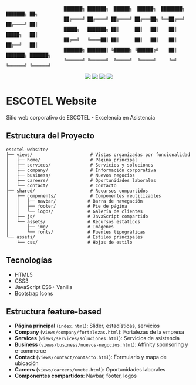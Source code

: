 ```
                      ███████╗ ███████╗  ██████╗  ██████╗  ████████╗ ███████╗ ██╗
                      ██╔════╝ ██╔════╝ ██╔════╝ ██╔═══██╗ ╚══██╔══╝ ██╔════╝ ██║
                      █████╗   ███████╗ ██║      ██║   ██║    ██║    █████╗   ██║
                      ██╔══╝   ╚════██║ ██║      ██║   ██║    ██║    ██╔══╝   ██║
                      ███████╗ ███████║ ╚██████╗ ╚██████╔╝    ██║    ███████╗ ███████╗
                      ╚══════╝ ╚══════╝  ╚═════╝  ╚═════╝     ╚═╝    ╚══════╝ ╚══════╝
```

<p align="center">
  <img src="https://img.shields.io/badge/HTML5-E34F26?logo=html5&logoColor=white&style=for-the-badge" />
  <img src="https://img.shields.io/badge/CSS3-1572B6?logo=css3&logoColor=white&style=for-the-badge" />
  <img src="https://img.shields.io/badge/JavaScript-ES6+-F7DF1E?logo=javascript&logoColor=black&style=for-the-badge" />
  <img src="https://img.shields.io/badge/Bootstrap%20Icons-7952B3?logo=bootstrap&logoColor=white&style=for-the-badge" />
</p>

# ESCOTEL Website

Sitio web corporativo de ESCOTEL - Excelencia en Asistencia

## Estructura del Proyecto

```
escotel-website/
├── views/                      # Vistas organizadas por funcionalidad
│   ├── home/                   # Página principal
│   ├── services/               # Servicios y soluciones
│   ├── company/                # Información corporativa
│   ├── business/               # Nuevos negocios
│   ├── careers/                # Oportunidades laborales
│   └── contact/                # Contacto
├── shared/                     # Recursos compartidos
│   ├── components/             # Componentes reutilizables
│   │   ├── navbar/            # Barra de navegación
│   │   ├── footer/            # Pie de página
│   │   └── logos/             # Galería de clientes
│   ├── js/                    # JavaScript compartido
│   └── assets/                # Recursos estáticos
│       ├── img/               # Imágenes
│       └── fonts/             # Fuentes tipográficas
└── assets/                    # Estilos principales
    └── css/                   # Hojas de estilo
```

## Tecnologías

- HTML5
- CSS3
- JavaScript ES6+ Vanilla
- Bootstrap Icons

## Estructura feature-based

- **Página principal** (`index.html`): Slider, estadísticas, servicios
- **Company** (`views/company/fortalezas.html`): Fortalezas de la empresa
- **Services** (`views/services/soluciones.html`): Servicios de asistencia
- **Business** (`views/business/nuevos-negocios.html`): Affinity sponsoring y e-commerce
- **Contact** (`views/contact/contacto.html`): Formulario y mapa de ubicación
- **Careers** (`views/careers/unete.html`): Oportunidades laborales
- **Componentes compartidos**: Navbar, footer, logos
